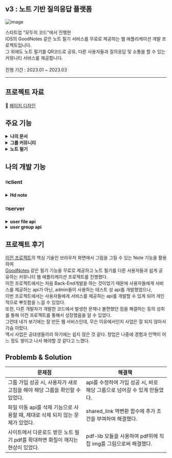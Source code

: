 ## v3 : 노트 기반 질의응답 플랫폼

![image](https://github.com/HungKungE/Jogiyo-v2/assets/84065412/33ff7a22-a540-4540-817a-5b3786429cb9)

스타트업 "모두의 코드"에서 진행한
</br>
IOS의 GoodNotes 같은 노트 필기 서비스를 무료로 제공하는 웹 애플리케이션 개발 프로젝트입니다.
</br>
그 외에도 노트 필기를 QR코드로 공유, 다른 사용자들과 질의응답 및 소통을 할 수 있는 커뮤니티 서비스를 제공합니다.
</br>
</br>
진행 기간 : 2023.01 ~ 2023.03

---

## 프로젝트 자료

:pencil: [페이지 디자인](https://www.figma.com/file/XkFjQCfJ5hLQQbOjh7gqru/Jogiyo-v2-New-design?type=design&mode=design&t=0DCZ4sSJPMo2RI8u-0)

## 주요 기능

<details>
<summary><b>나의 문서</b></summary>
<div markdown="1">
  </br>
  
  > 필기노트 파일을 폴더탐색기 형식으로 관리할 수 있는 페이지입니다. 문서 생성 및 삭제, 공유가 가능합니다.

  </br>
  
  ![aaaa](https://github.com/HungKungE/Jogiyo-v3/assets/84065412/acb63efd-6630-44d6-ae2a-4e58b3ecaf79)

</div>
</details>

<details>
<summary><b>그룹 커뮤니티</b></summary>
<div markdown="1">
  </br>
  
  > 다른 사용자들과 소통할 수 있는 그룹 커뮤니티 페이지입니다. "그룹"단위로 그룹내 사용자들과 피드 형식으로 소통 할 수 있습니다.

  </br>
  
  ![12122](https://github.com/HungKungE/Jogiyo-v3/assets/84065412/2f3c01a5-8a11-4723-96bd-72715b1b8c4b)


</div>
</details>

<details>
<summary><b>노트 필기</b></summary>
<div markdown="1">
  </br>
  
  > PDF를 불러오거나, 새 노트를 만들어서 그 위에 필기할 수 있습니다.
  
  </br>
  
![캡처](https://github.com/HungKungE/Jogiyo-v3/assets/84065412/18325dfa-243c-4338-bab7-5b5529109291)

</div>
</details>

## 나의 개발 기능

### ◽client

<details>
<summary><b>Hd note</b></summary>
<div markdown="1">
  </br>
  
  > pdf-lib 모듈을 사용하여 업로드했던 pdf를 다시 다운로드했을 때, 확대하면 필기 내용의 해상도가 깨지는 문제를 해결했다.
  
  </br>

  pdf를 다운 받을 때 다음과 같은 로직을 사용했다.

  </br>

 1. pdf와, pdf 페이지 별 필기 정보를 불러온다.
 2. pdf를 페이지 별로 쪼개서 해당 페이지의 필기 정보와 함께 html tag에 그린다.
 3. 해당 html tag를 img로 변환시킨다.
 4. 변환시킨 img들을 합쳐 하나의 pdf로 만든다.
 5. 해당 pdf를 다운로드한다.
  
  </br>
  일반적으로 pdf의 데이터는 svg같은 벡터 그래픽 형식이므로 확대해도 고해상도가 유지된다.
  </br>
  그러나 해당 페이지 데이터 자체를 백터 그래픽 형식이 아닌 img로 변환시켜버려서 확대 시 화질이 떨어지는 현상이 발생했다.
  </br>
  </br>
  이를 해결하기 위한 방법을 찾던 중에, 고화질 pdf 관련 모듈인 pdf-lib을 알게 되었다.
  </br>
  
  [pdf-lib 공식문서](https://pdf-lib.js.org/)의 Embed PNG and JPEG Images를 참고해서  
  필기 내용을 pdf 위에 직접 추가함으로써 필기 내용을 PDF에 벡터 데이터로 저장할 수 있게 되어 해당 화질 문제를 해결 할 수 있었다.

  
### 사용 skills
  <div>
    <img src="https://img.shields.io/badge/react-61DAFB?style=for-the-badge&logo=react&logoColor=black">
    <img src="https://img.shields.io/badge/Typescript-3178C6?style=for-the-badge&logo=typescript&logoColor=white">
    <img src="https://img.shields.io/badge/pdf_lib-F7DF1E?style=for-the-badge&logo=react&logoColor=white">
  </div>

</div>
</details>

### ◽server

<details>
<summary><b>user file api</b></summary>
<div markdown="1">
  </br>
  
  > 사용자의 필기 노트 관련 api를 개발하거나, 불편한 점을 수정했다.

  - [user_file 코드 및 세부 내용](https://github.com/HungKungE/Jogiyo-v3/tree/main/code/v3/server/user_file)

  | 종류 | api | 개발 내용 |
  | ----- | ----- | ----- |
  | 구현 | get_user_file  | 사용자의 모든 파일 정보를 불러오는 api를 구현했다. |
  | 수정 | move_user_file  | 삭제 기능으로 사용할 때, 발생한 버그를 수정했다. |

  
  </br>
  
### 사용 skills
  <div>
    <img src="https://img.shields.io/badge/Rust-000000?style=for-the-badge&logo=rust&logoColor=white">
    <img src="https://img.shields.io/badge/sea_orm-000000?style=for-the-badge&logo=rust&logoColor=white">  
  </div>

</div>
</details>

<details>
<summary><b>user group api</b></summary>
<div markdown="1">
  </br>
  
  > 다른 사용자들과 소통할 수 있는 그룹 커뮤니티 관련 api를 개발하거나, 문제점을 해결했다.
  
  - [user group 코드 및 세부 내용](https://github.com/HungKungE/Jogiyo-v3/tree/main/code/v3/server/user_group)

  | 종류 | api | 개발 내용 |
  | ----- | ----- | ----- |
  | 구현 | update_user_group  | 그룹 정보를 수정하는 api를 구현했다. |
  | 구현 | kick_user_from_group | 그룹 내의 특정 사용자를 추방하는 api를 구현했다.|
  | 구현 | get_user_group_shared_link  | 그룹 id를 변환시킨 shared_link를 받아오는 api를 구현했다. |
  | 구현 | get_user_group_from_shared_link  | shared_link를 통해서 user_group data를 받아오는 api를 구현했다. |
  | 수정 | join_user_group ( 그룹 가입 api )  | 그룹 가입이 성공했을 때, 새로고침 없이 해당 그룹으로 바로 이동할 수 있게 수정했다. |
  </br>
  
### 사용 skills
  <div>
    <img src="https://img.shields.io/badge/Rust-000000?style=for-the-badge&logo=rust&logoColor=white">
    <img src="https://img.shields.io/badge/sea_orm-000000?style=for-the-badge&logo=rust&logoColor=white">
    <img src="https://img.shields.io/badge/ActiveModel-000000?style=for-the-badge&logo=rust&logoColor=white">
  </div>

</div>
</details>


## 프로젝트 후기

[이전 프로젝트](https://github.com/HungKungE/Jogiyo-v3/tree/main/code/v2)의 핵심 기술인 브라우저 화면에서 그림을 그릴 수 있는 Note 기능을 활용하여
</br>
[GoodNotes](https://www.goodnotes.com/kr) 같은 필기 기능을 무료로 제공하고 노트 필기를 다른 사용자들과 쉽게 공유하는 커뮤니티 웹 애플리케이션 프로젝트를 진행했다.
</br>
이전 프로젝트에서는 처음 Back-End개발을 하는 것이었기 때문에 사용자들에게 서비스를 제공하는 api가 아닌, admin들이 사용하는 테스트 성 api를 개발했었으나,
</br>
이번 프로젝트에서는 사용자들에게 서비스를 제공하는 api를 개발할 수 있게 되어 개인적으로 뿌듯함을 느낄 수 있었다.
</br>
또한, 다른 개발자가 개발한 코드에서 발생한 문제나 불편했던 점을 해결하는 등의 성취를 통해 이전 프로젝트를 통해서 성장했음을 알 수 있었다.
</br>
그런데 내가 보기에는 잘 만든 웹 서비스인데, 무슨 이유에서인지 사업은 잘 되지 않아서 가슴 아팠다.
</br>
역시 사업은 공대생들끼리 하기에는 쉽지 않은 것 같다. 창업은 나중에 경험과 인맥이 어느 정도 쌓이고 나서 해야할 것 같다고 느꼈다.

## Problemb & Solution
| 문제점 | 해결책 |
| ----- | ----- |
| 그룹 가입 성공 시, 사용자가 새로 고침을 해야 해당 그룹을 확인할 수 있었다. | api를 수정하여 가입 성공 시, 바로 해당 그룹으로 넘어갈 수 있게 만들었다. |
| 파일 이동 api를 삭제 기능으로 사용할 때, 제대로 삭제 되지 않는 문제가 있었다. | shared_link 역변환 함수에 추가 조건을 부여하여 해결했다. |
| 사이트에서 다운로드 받은 노트 필기 pdf를 확대하면 화질이 깨지는 현상이 있었다. | pdf-lib 모듈을 사용하여 pdf위에 직접 img를 그림으로써 해결했다. |
